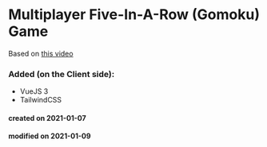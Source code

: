 # Multiplayer Five-In-A-Row (Gomoku) Game

Based on [this video](https://www.youtube.com/watch?v=NvkM1immvWo)

### Added (on the Client side):
- VueJS 3
- TailwindCSS 



#### created on 2021-01-07
#### modified on 2021-01-09
